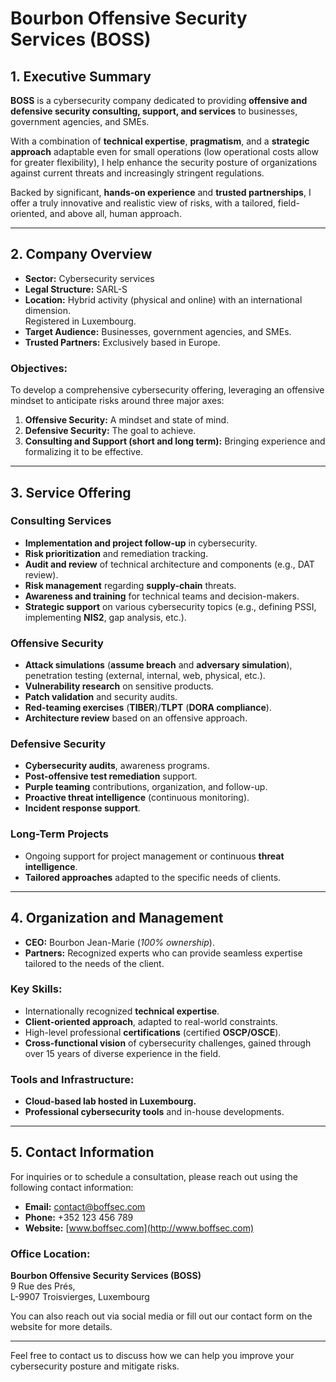 # Bourbon Offensive Security Services (BOSS)

## 1. Executive Summary  
**BOSS** is a cybersecurity company dedicated to providing **offensive and defensive security consulting, support, and services** to businesses, government agencies, and SMEs.

With a combination of **technical expertise**, **pragmatism**, and a **strategic approach** adaptable even for small operations (low operational costs allow for greater flexibility), I help enhance the security posture of organizations against current threats and increasingly stringent regulations.

Backed by significant, **hands-on experience** and **trusted partnerships**, I offer a truly innovative and realistic view of risks, with a tailored, field-oriented, and above all, human approach.

---

## 2. Company Overview  
- **Sector:** Cybersecurity services  
- **Legal Structure:** SARL-S  
- **Location:** Hybrid activity (physical and online) with an international dimension.  
  Registered in Luxembourg.  
- **Target Audience:** Businesses, government agencies, and SMEs.  
- **Trusted Partners:** Exclusively based in Europe.

### Objectives:  
To develop a comprehensive cybersecurity offering, leveraging an offensive mindset to anticipate risks around three major axes:

1. **Offensive Security:** A mindset and state of mind.  
2. **Defensive Security:** The goal to achieve.  
3. **Consulting and Support (short and long term):** Bringing experience and formalizing it to be effective.

---

## 3. Service Offering  

### Consulting Services  
- **Implementation and project follow-up** in cybersecurity.  
- **Risk prioritization** and remediation tracking.  
- **Audit and review** of technical architecture and components (e.g., DAT review).  
- **Risk management** regarding **supply-chain** threats.  
- **Awareness and training** for technical teams and decision-makers.  
- **Strategic support** on various cybersecurity topics (e.g., defining PSSI, implementing **NIS2**, gap analysis, etc.).

### Offensive Security  
- **Attack simulations** (**assume breach** and **adversary simulation**), penetration testing (external, internal, web, physical, etc.).  
- **Vulnerability research** on sensitive products.  
- **Patch validation** and security audits.  
- **Red-teaming exercises** (**TIBER**)/**TLPT** (**DORA compliance**).  
- **Architecture review** based on an offensive approach.

### Defensive Security  
- **Cybersecurity audits**, awareness programs.  
- **Post-offensive test remediation** support.  
- **Purple teaming** contributions, organization, and follow-up.  
- **Proactive threat intelligence** (continuous monitoring).  
- **Incident response support**.

### Long-Term Projects  
- Ongoing support for project management or continuous **threat intelligence**.  
- **Tailored approaches** adapted to the specific needs of clients.

---

## 4. Organization and Management  
- **CEO:** Bourbon Jean-Marie (*100% ownership*).  
- **Partners:** Recognized experts who can provide seamless expertise tailored to the needs of the client.

### Key Skills:  
- Internationally recognized **technical expertise**.  
- **Client-oriented approach**, adapted to real-world constraints.  
- High-level professional **certifications** (certified **OSCP/OSCE**).  
- **Cross-functional vision** of cybersecurity challenges, gained through over 15 years of diverse experience in the field.

### Tools and Infrastructure:  
- **Cloud-based lab hosted in Luxembourg.**  
- **Professional cybersecurity tools** and in-house developments.  

---

## 5. Contact Information  

For inquiries or to schedule a consultation, please reach out using the following contact information:

- **Email:** [contact@boffsec.com](mailto:contact@boffsec.com)  
- **Phone:** +352 123 456 789  
- **Website:** [www.boffsec.com](http://www.boffsec.com)  

### Office Location:  
**Bourbon Offensive Security Services (BOSS)**  
9 Rue des Prés,  
L-9907 Troisvierges, Luxembourg

You can also reach out via social media or fill out our contact form on the website for more details.

---

Feel free to contact us to discuss how we can help you improve your cybersecurity posture and mitigate risks.
